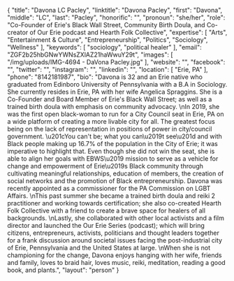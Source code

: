 {
  "title": "Davona LC Pacley",
  "linktitle": "Davona Pacley",
  "first": "Davona",
  "middle": "LC",
  "last": "Pacley",
  "honorific": "",
  "pronoun": "she/her",
  "role": "Co-Founder of Erie's Black Wall Street, Community Birth Doula, and Co-creator of Our Erie podcast and Hearth Folk Collective",
  "expertise": [
    "Arts",
    "Entertainment & Culture",
    "Entrepreneurship",
    "Politics",
    "Sociology",
    "Wellness"
  ],
  "keywords": [
    "sociology",
    "political healer"
  ],
  "email": "ZGF2b25hbGNwYWNsZXlAZ21haWwuY29t",
  "images": [
    "/img/uploads/IMG-4694 - DaVona Pacley.jpg"
  ],
  "website": "",
  "facebook": "",
  "twitter": "",
  "instagram": "",
  "linkedin": "",
  "location": [
    "Erie, PA"
  ],
  "phone": "8142181987",
  "bio": "Davona is 32 and an Erie native who graduated from Edinboro University of Pennsylvania with a B.A in Sociology. She currently resides in Erie, PA with her wife Angelica Spraggins. She is a Co-Founder and Board Member of Erie's Black Wall Street; as well as a trained birth doula with emphasis on community advocacy. \nIn 2019, she was the first open black-woman to run for a City Council seat in Erie, PA on a wide platform of creating a more livable city for all. The greatest focus being on the lack of representation in positions of power in city/council government. \u201cYou can't be; what you can\u2019t see\u201d and with Black people making up 16.7% of the population in the City of Erie; it was imperative to highlight that. Even though she did not win the seat, she is able to align her goals with EBWS\u2019 mission to serve as a vehicle for change and empowerment of Erie\u2019s Black community through cultivating meaningful relationships, education of members, the creation of social networks and the promotion of Black entrepreneurship. Davona was recently appointed as a commissioner for the PA Commission on LGBT Affairs. \nThis past summer she became a trained birth doula and reiki 2 practitioner and working towards certification; she also co-created Hearth Folk Collective with a friend to create a brave space for healers of all backgrounds. \nLastly, she collaborated with other local activists and a film director and launched the Our Erie Series (podcast); which will bring citizens, entrepreneurs, activists, politicians and thought leaders together for a frank discussion around societal issues facing the post-industrial city of Erie, Pennsylvania and the United States at large. \nWhen she is not championing for the change, Davona enjoys hanging with her wife, friends and family, loves to braid hair, loves music, reiki, meditation, reading a good book, and plants.",
  "layout": "person"
}
